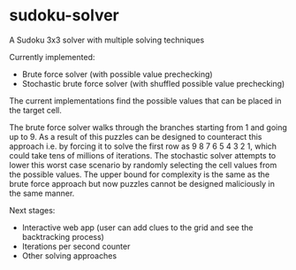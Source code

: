 # sudoku-solver
A Sudoku 3x3 solver with multiple solving techniques

Currently implemented:
- Brute force solver (with possible value prechecking)
- Stochastic brute force solver (with shuffled possible value prechecking)

The current implementations find the possible values that can be placed in the target cell.

The brute force solver walks through the branches starting from 1 and going up to 9. As a result of this puzzles can be designed to counteract this approach i.e. by forcing it to solve the first row as 9 8 7 6 5 4 3 2 1, which could take tens of millions of iterations.
The stochastic solver attempts to lower this worst case scenario by randomly selecting the cell values from the possible values. The upper bound for complexity is the same as the brute force approach but now puzzles cannot be designed maliciously in the same manner.

Next stages:
- Interactive web app (user can add clues to the grid and see the backtracking process)
- Iterations per second counter
- Other solving approaches
